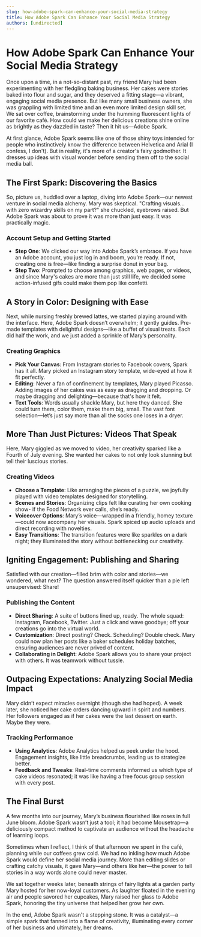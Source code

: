 ```yaml
---
slug: how-adobe-spark-can-enhance-your-social-media-strategy
title: How Adobe Spark Can Enhance Your Social Media Strategy
authors: [undirected]
---
```



# How Adobe Spark Can Enhance Your Social Media Strategy

Once upon a time, in a not-so-distant past, my friend Mary had been experimenting with her fledgling baking business. Her cakes were stories baked into flour and sugar, and they deserved a fitting stage—a vibrant, engaging social media presence. But like many small business owners, she was grappling with limited time and an even more limited design skill set. We sat over coffee, brainstorming under the humming fluorescent lights of our favorite café. How could we make her delicious creations shine online as brightly as they dazzled in taste? Then it hit us—Adobe Spark.

At first glance, Adobe Spark seems like one of those shiny toys intended for people who instinctively know the difference between Helvetica and Arial (I confess, I don't). But in reality, it's more of a creator's fairy godmother. It dresses up ideas with visual wonder before sending them off to the social media ball.

## The First Spark: Discovering the Basics

So, picture us, huddled over a laptop, diving into Adobe Spark—our newest venture in social media alchemy. Mary was skeptical. "Crafting visuals... with zero wizardry skills on my part?" she chuckled, eyebrows raised. But Adobe Spark was about to prove it was more than just easy. It was practically magic.

### **Account Setup and Getting Started**

- **Step One**: We clicked our way into Adobe Spark’s embrace. If you have an Adobe account, you just log in and boom, you’re ready. If not, creating one is free—like finding a surprise donut in your bag.  
- **Step Two**: Prompted to choose among graphics, web pages, or videos, and since Mary's cakes are more than just still life, we decided some action-infused gifs could make them pop like confetti.

## A Story in Color: Designing with Ease

Next, while nursing freshly brewed lattes, we started playing around with the interface. Here, Adobe Spark doesn’t overwhelm; it gently guides. Pre-made templates with delightful designs—like a buffet of visual treats. Each did half the work, and we just added a sprinkle of Mary’s personality.

### **Creating Graphics**

- **Pick Your Canvas**: From Instagram stories to Facebook covers, Spark has it all. Mary picked an Instagram story template, wide-eyed at how it fit perfectly.
- **Editing**: Never a fan of confinement by templates, Mary played Picasso. Adding images of her cakes was as easy as dragging and dropping. Or maybe dragging and delighting—because that's how it felt.
- **Text Tools**: Words usually shackle Mary, but here they danced. She could turn them, color them, make them big, small. The vast font selection—let’s just say more than all the socks one loses in a dryer.

## More Than Just Pictures: Videos That Speak

Here, Mary giggled as we moved to video, her creativity sparked like a Fourth of July evening. She wanted her cakes to not only look stunning but tell their luscious stories.

### **Creating Videos**

- **Choose a Template**: Like arranging the pieces of a puzzle, we joyfully played with video templates designed for storytelling.  
- **Scenes and Stories**: Organizing clips felt like curating her own cooking show- if the Food Network ever calls, she’s ready.
- **Voiceover Options**: Mary’s voice—wrapped in a friendly, homey texture—could now accompany her visuals. Spark spiced up audio uploads and direct recording with novelties.
- **Easy Transitions**: The transition features were like sparkles on a dark night; they illuminated the story without bottlenecking our creativity.

## Igniting Engagement: Publishing and Sharing

Satisfied with our creation—filled brim with color and stories—we wondered, what next? The question answered itself quicker than a pie left unsupervised: Share!

### **Publishing the Content**

- **Direct Sharing**: A suite of buttons lined up, ready. The whole squad: Instagram, Facebook, Twitter. Just a click and wave goodbye; off your creations go into the virtual world.
- **Customization**: Direct posting? Check. Scheduling? Double check. Mary could now plan her posts like a baker schedules holiday batches, ensuring audiences are never prived of content.
- **Collaborating in Delight**: Adobe Spark allows you to share your project with others. It was teamwork without tussle.

## Outpacing Expectations: Analyzing Social Media Impact

Mary didn’t expect miracles overnight (though she had hoped). A week later, she noticed her cake orders dancing upward in spirit and numbers. Her followers engaged as if her cakes were the last dessert on earth. Maybe they were.

### **Tracking Performance**

- **Using Analytics**: Adobe Analytics helped us peek under the hood. Engagement insights, like little breadcrumbs, leading us to strategize better.
- **Feedback and Tweaks**: Real-time comments informed us which type of cake videos resonated; it was like having a free focus group session with every post.

## The Final Burst

A few months into our journey, Mary’s business flourished like roses in full June bloom. Adobe Spark wasn’t just a tool; it had become Mousetrap—a deliciously compact method to captivate an audience without the headache of learning loops.

Sometimes when I reflect, I think of that afternoon we spent in the café, planning while our coffees grew cold. We had no inkling how much Adobe Spark would define her social media journey. More than editing slides or crafting catchy visuals, it gave Mary—and others like her—the power to tell stories in a way words alone could never master.

We sat together weeks later, beneath strings of fairy lights at a garden party Mary hosted for her now-loyal customers. As laughter floated in the evening air and people savored her cupcakes, Mary raised her glass to Adobe Spark, honoring the tiny universe that helped her grow her own.

In the end, Adobe Spark wasn't a stepping stone. It was a catalyst—a simple spark that fanned into a flame of creativity, illuminating every corner of her business and ultimately, her dreams.